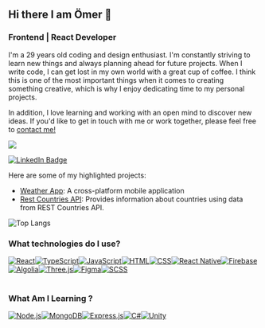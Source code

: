 ## Hi there I am Ömer 👋
### Frontend | React Developer

I'm a 29 years old coding and design enthusiast. I'm constantly striving to learn new things and always planning ahead for future projects. When I write code, I can get lost in my own world with a great cup of coffee. I think this is one of the most important things when it comes to creating something creative, which is why I enjoy dedicating time to my personal projects.

In addition, I love learning and working with an open mind to discover new ideas. If you'd like to get in touch with me or work together, please feel free to [contact me!](mailto:omeralemdar94@gmail.com)

![](https://komarev.com/ghpvc/?username=vis-cognitionis&color=blue)

[![LinkedIn Badge](https://img.shields.io/badge/-LinkedIn-blue?style=flat-square&logo=Linkedin&logoColor=white&link=link)](https://www.linkedin.com/in/omer-alemdar/)

Here are some of my highlighted projects:
- [Weather App](https://github.com/vis-cognitionis/weather_app): A cross-platform mobile application
- [Rest Countries API](https://github.com/vis-cognitionis/rest_countries_api): Provides information about countries using data from REST Countries API.

![Top Langs](https://github-readme-stats.vercel.app/api/top-langs/?username=vis-cognitionis&layout=compact)

### What technologies do I use?

<div style="display: flex; flex-wrap: wrap;">
  <a href="https://reactjs.org/" target="_blank"><img src="https://img.icons8.com/color/48/000000/react-native.png" alt="React" title="React"/></a>
  <a href="https://www.typescriptlang.org/" target="_blank"><img src="https://img.icons8.com/color/48/000000/typescript.png" alt="TypeScript" title="TypeScript"/></a>
  <a href="https://developer.mozilla.org/en-US/docs/Web/JavaScript" target="_blank"><img src="https://img.icons8.com/color/48/000000/javascript.png" alt="JavaScript" title="JavaScript"/></a>
  <a href="https://developer.mozilla.org/en-US/docs/Web/HTML" target="_blank"><img src="https://img.icons8.com/color/48/000000/html-5.png" alt="HTML" title="HTML"/></a>
  <a href="https://developer.mozilla.org/en-US/docs/Web/CSS" target="_blank"><img src="https://img.icons8.com/color/48/000000/css3.png" alt="CSS" title="CSS"/></a>
  <a href="https://reactnative.dev/" target="_blank"><img src="https://img.icons8.com/color/48/000000/react-native.png" alt="React Native" title="React Native"/></a>
  <a href="https://firebase.google.com/" target="_blank"><img src="https://img.icons8.com/color/48/000000/firebase.png" alt="Firebase" title="Firebase"/></a>
  <a href="https://www.algolia.com/" target="_blank"><img src="https://img.icons8.com/windows/48/26e07f/search--v1.png" alt="Algolia" title="Algolia"/></a>
    <a href="https://threejs.org/" target="_blank"><i class="fab fa-js-square"></i><img src="https://img.shields.io/badge/-Three.js-black?style=flat-square&logo=three.js&logoColor=white" alt="Three.js"></a>
  <a href="https://www.figma.com/" target="_blank"><img src="https://img.icons8.com/windows/48/000000/figma.png" alt="Figma" title="Figma"/></a>
  <a href="https://sass-lang.com/" target="_blank"><img src="https://img.icons8.com/color/48/000000/sass.png" alt="SCSS" title="SCSS"/></a>
</div>

<br>

### What Am I Learning ?
<div style="display: flex; flex-wrap: wrap;">
  <a href="https://nodejs.org/" target="_blank"><img src="https://img.icons8.com/color/48/000000/nodejs.png" alt="Node.js" title="Node.js"/></a>
  <a href="https://www.mongodb.com/" target="_blank"><img src="https://img.icons8.com/color/48/000000/mongodb.png" alt="MongoDB" title="MongoDB"/></a>
  <a href="https://expressjs.com/" target="_blank"><img src="https://img.icons8.com/color/48/000000/express.png" alt="Express.js" title="Express.js"/></a>
  <a href="https://docs.microsoft.com/en-us/dotnet/csharp/" target="_blank"><img src="https://img.icons8.com/color/48/000000/c-sharp-logo.png" alt="C#" title="C#"/></a>
  <a href="https://unity.com/" target="_blank"><img src="https://img.icons8.com/color/48/000000/unity.png" alt="Unity" title="Unity"/></a>
</div>



